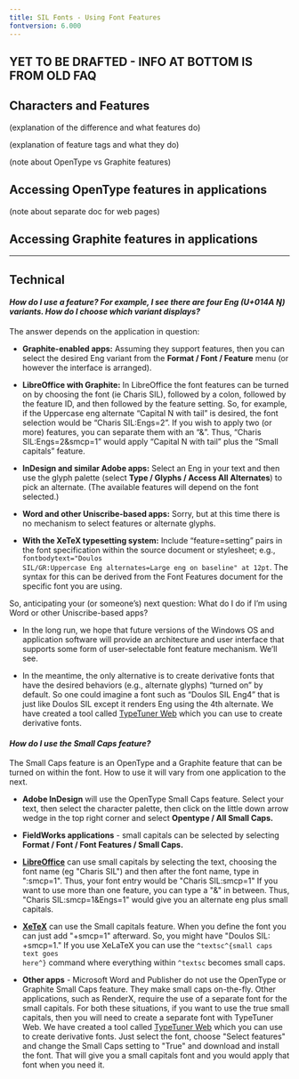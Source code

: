 ```yaml
---
title: SIL Fonts - Using Font Features
fontversion: 6.000
---
```


## YET TO BE DRAFTED - INFO AT BOTTOM IS FROM OLD FAQ

## Characters and Features

(explanation of the difference and what features do)

(explanation of feature tags and what they do)

(note about OpenType vs Graphite features)

## Accessing OpenType features in applications

(note about separate doc for web pages)





## Accessing Graphite features in applications





---

## Technical

#### <a name="features"></a> _How do I use a feature? For example, I see there are four <em>Eng</em> (U+014A Ŋ) variants. How do I choose which variant displays?_

The answer depends on the application in question:

* **Graphite-enabled apps:** Assuming they support features, then you can select the desired Eng variant from the **Format / Font / Feature** menu (or however the interface is arranged).

* **LibreOffice with Graphite:** In LibreOffice the font features can be turned on by choosing the font (ie Charis SIL), followed by a colon, followed by the feature ID, and then followed by the feature setting. So, for example, if the Uppercase eng alternate “Capital N with tail” is desired, the font selection would be “Charis SIL:Engs=2”. If you wish to apply two (or more) features, you can separate them with an “&amp;”. Thus, “Charis SIL:Engs=2&amp;smcp=1” would apply “Capital N with tail” plus the “Small capitals” feature. 

* **InDesign and similar Adobe apps:** Select an Eng in your text and then use the glyph palette (select **Type / Glyphs / Access All Alternates**) to pick an alternate. (The available features will depend on the font selected.)

* **Word and other Uniscribe-based apps:** Sorry, but at this time there is no mechanism to select features or alternate glyphs. 

* **With the XeTeX typesetting system:** Include “feature=setting” pairs in the font specification within the source document or stylesheet; e.g., <code>fontbodytext="Doulos SIL/GR:Uppercase Eng alternates=Large eng on
baseline" at 12pt</code>. The syntax for this can be derived from the Font Features document for the specific font you are using.

So, anticipating your (or someone’s) next question: What do I do if I’m using Word or other Uniscribe-based apps?

* In the long run, we hope that future versions of the Windows OS and application software will provide an architecture and user interface that supports some form of user-selectable font feature mechanism. We’ll see.

* In the meantime, the only alternative is to create derivative fonts that have the desired behaviors (e.g., alternate glyphs) “turned on” by default. So one could imagine a font such as “Doulos SIL Eng4” that is just like Doulos SIL except it renders Eng using the 4th alternate. We have created a tool called <a href="https://scripts.sil.org/ttw/fonts2go.cgi">TypeTuner Web</a> which you can use to create derivative fonts.

#### _How do I use the Small Caps feature?_

The Small Caps feature is an OpenType and a Graphite feature that can be turned on within the font. How to use it will vary from one application to the next.

* **Adobe InDesign** will use the OpenType Small Caps feature. Select your text, then select the character palette, then click on the little down arrow wedge in the top right corner and select **Opentype / All Small Caps.**

* **FieldWorks applications** - small capitals can be selected by selecting **Format / Font / Font Features / Small Caps.**

* **[LibreOffice](https://www.libreoffice.org)** can use small capitals by selecting the text, choosing the font name (eg "Charis SIL") and then after the font name, type in ":smcp=1". Thus, your font entry would be "Charis SIL:smcp=1" If you want to use more than one feature, you can type a "&amp;" in between. Thus, "Charis SIL:smcp=1&amp;Engs=1" would give you an alternate eng plus small capitals.

* **[XeTeX](https://scripts.sil.org/xetex)** can use the Small capitals feature. When you define the font you can just add "+smcp=1" afterward. So, you might have "Doulos SIL: +smcp=1." If you use XeLaTeX you can use the <code>^textsc^{small caps text goes here^}</code> command where everything within <code>^textsc</code> becomes small caps.

* **Other apps** - Microsoft Word and Publisher do not use the OpenType or Graphite Small Caps feature. They make small caps on-the-fly. Other applications, such as RenderX, require the use of a separate font for the small capitals. For both these situations, if you want to use the true small capitals, then you will need to create a separate font with TypeTuner Web. We have created a tool called [TypeTuner Web](https://scripts.sil.org/ttw/fonts2go.cgi) which you can use to create derivative fonts. Just select the font, choose "Select features" and change the Small Caps setting to "True" and download and install the font. That will give you a small capitals font and you would apply that font when you need it. 

